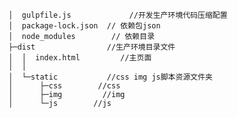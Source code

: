       │  gulpfile.js             //开发生产环境代码压缩配置
      │  package-lock.json	// 依赖包json
      │  node_modules	     // 依赖目录
      ├─dist				//生产环境目录文件
      │  │  index.html         //主页面
      │  │  
      │  └─static			//css img js脚本资源文件夹
      │      ├─css        //css
      │      ├─img	       //img
      │      └─js		 //js
